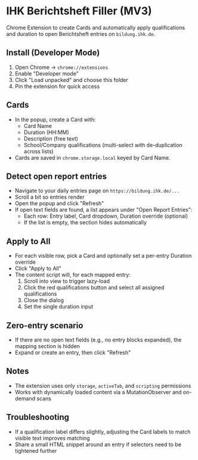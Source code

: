 # IHK Berichtsheft Filler (MV3)

Chrome Extension to create Cards and automatically apply qualifications and duration to open Berichtsheft entries on `bildung.ihk.de`.

## Install (Developer Mode)
1. Open Chrome → `chrome://extensions`
2. Enable "Developer mode"
3. Click "Load unpacked" and choose this folder
4. Pin the extension for quick access

## Cards
- In the popup, create a Card with:
  - Card Name
  - Duration (HH:MM)
  - Description (free text)
  - School/Company qualifications (multi-select with de-duplication across lists)
- Cards are saved in `chrome.storage.local` keyed by Card Name.

## Detect open report entries
- Navigate to your daily entries page on `https://bildung.ihk.de/...`
- Scroll a bit so entries render
- Open the popup and click "Refresh"
- If open text fields are found, a list appears under "Open Report Entries":
  - Each row: Entry label, Card dropdown, Duration override (optional)
  - If the list is empty, the section hides automatically

## Apply to All
- For each visible row, pick a Card and optionally set a per-entry Duration override
- Click "Apply to All"
- The content script will, for each mapped entry:
  1) Scroll into view to trigger lazy-load
  2) Click the red qualifications button and select all assigned qualifications
  3) Close the dialog
  4) Set the single duration input

## Zero-entry scenario
- If there are no open text fields (e.g., no entry blocks expanded), the mapping section is hidden
- Expand or create an entry, then click "Refresh"

## Notes
- The extension uses only `storage`, `activeTab`, and `scripting` permissions
- Works with dynamically loaded content via a MutationObserver and on-demand scans

## Troubleshooting
- If a qualification label differs slightly, adjusting the Card labels to match visible text improves matching
- Share a small HTML snippet around an entry if selectors need to be tightened further 